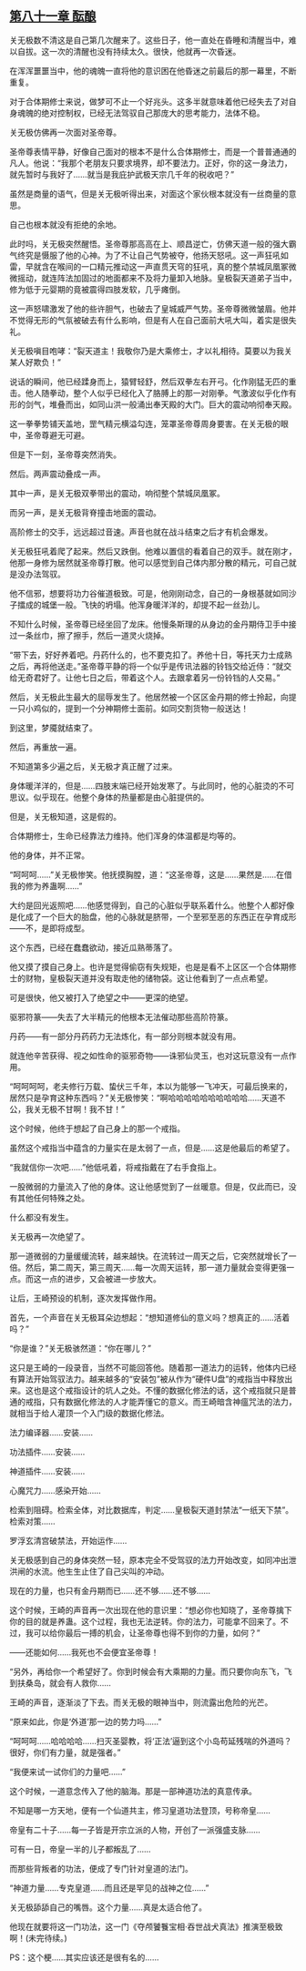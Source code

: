 ## [第八十一章 酝酿](https://www.xxbiquge.com/11_11207/9083190.html)


  关无极数不清这是自己第几次醒来了。这些日子，他一直处在昏睡和清醒当中，难以自拔。这一次的清醒也没有持续太久。很快，他就再一次昏迷。

  在浑浑噩噩当中，他的魂魄一直将他的意识困在他昏迷之前最后的那一幕里，不断重复。

  对于合体期修士来说，做梦可不止一个好兆头。这多半就意味着他已经失去了对自身魂魄的绝对控制权，已经无法驾驭自己那庞大的思考能力，法体不稳。

  关无极仿佛再一次面对圣帝尊。

  圣帝尊表情平静，好像自己面对的根本不是什么合体期修士，而是一个普普通通的凡人。他说：“我那个老朋友只要求境界，却不要法力。正好，你的这一身法力，就先暂时与我好了……就当是我庇护武极天宗几千年的税收吧？”

  虽然是商量的语气，但是关无极听得出来，对面这个家伙根本就没有一丝商量的意思。

  自己也根本就没有拒绝的余地。

  此时吗，关无极突然醒悟。圣帝尊那高高在上、顺昌逆亡，仿佛天道一般的强大霸气终究是慑服了他的心神。为了不让自己气势被夺，他扬天怒吼。这一声狂吼如雷，早就含在喉间的一口精元推动这一声直贯天穹的狂吼，真的整个禁城凤凰冢微微摇动，就连阵法加固过的地面都来不及将力量卸入地脉。皇极裂天道弟子当中，修为低于元婴期的竟被震得四肢发软，几乎瘫倒。

  这一声怒啸激发了他的些许胆气，也破去了皇城威严气势。圣帝尊微微皱眉。他并不觉得无形的气氛被破去有什么影响，但是有人在自己面前大吼大叫，着实是很失礼。

  关无极嗔目咆哮：“裂天道主！我敬你乃是大乘修士，才以礼相待。莫要以为我关某人好欺负！”

  说话的瞬间，他已经蹂身而上，猿臂轻舒，然后双拳左右开弓。化作刚猛无匹的重击。他人随拳动，整个人似乎已经化入了胳膊上的那一对刚拳。气激波似乎化作有形的剑气，堆叠而出，如同山洪一般涌出奉天殿的大门。巨大的震动响彻奉天殿。

  这一拳拳势铺天盖地，罡气精元横溢勾连，笼罩圣帝尊周身要害。在关无极的眼中，圣帝尊避无可避。

  但是下一刻，圣帝尊突然消失。

  然后。两声震动叠成一声。

  其中一声，是关无极双拳带出的震动，响彻整个禁城凤凰冢。

  而另一声，是关无极背脊撞击地面的震动。

  高阶修士的交手，远远超过音速。声音也就在战斗结束之后才有机会爆发。

  关无极狂吼着爬了起来。然后又跌倒。他难以置信的看着自己的双手。就在刚才，他那一身修为居然就圣帝尊打散。他可以感觉到自己体内那分散的精元，可自己就是没办法驾驭。

  他不信邪，想要将功力谷催道极致。可是，他刚刚动念，自己的一身根基就如同沙子擂成的城堡一般。飞快的坍塌。他浑身暖洋洋的，却提不起一丝劲儿。

  不知什么时候，圣帝尊已经坐回了龙床。他慢条斯理的从身边的金丹期侍卫手中接过一条丝巾，擦了擦手，然后一道灵火烧掉。

  “带下去，好好养着吧。丹药什么的，也不要克扣了。养他十日，等托天力士成熟之后，再将他送走。”圣帝尊平静的将一个似乎是传讯法器的铃铛交给近侍：“就交给无奇君好了。让他七日之后，带着这个人。去跟拿着另一份铃铛的人交易。”

  然后，关无极此生最大的屈辱发生了。他居然被一个区区金丹期的修士拎起，向提一只小鸡似的，提到一个分神期修士面前。如同交割货物一般送达！

  到这里，梦魇就结束了。

  然后，再重放一遍。

  不知道第多少遍之后，关无极才真正醒了过来。

  身体暖洋洋的，但是……四肢末端已经开始发寒了。与此同时，他的心脏烫的不可思议。似乎现在。他整个身体的热量都是由心脏提供的。

  但是，关无极知道，这是假的。

  合体期修士，生命已经靠法力维持。他们浑身的体温都是均等的。

  他的身体，并不正常。

  “呵呵呵……”关无极惨笑。他抚摸胸膛，道：“这圣帝尊，这是……果然是……在借我的修为养蛊啊……”

  大约是回光返照吧……他感觉得到，自己的心脏似乎联系着什么。他整个人都好像是化成了一个巨大的胎盘，他的心脉就是脐带，一个至邪至恶的东西正在孕育成形——不，是即将成型。

  这个东西，已经在蠢蠢欲动，接近瓜熟蒂落了。

  他又摸了摸自己身上。也许是觉得偷窃有失规矩，也是是看不上区区一个合体期修士的财物，皇极裂天道并没有取走他的储物袋。这让他看到了一点点希望。

  可是很快，他又被打入了绝望之中——更深的绝望。

  驱邪符篆——失去了大半精元的他根本无法催动那些高阶符篆。

  丹药——有一部分丹药药力无法炼化，有一部分则根本就没有用。

  就连他辛苦获得、视之如性命的驱邪奇物——诛邪仙灵玉，也对这玩意没有一点作用。

  “呵呵呵呵，老夫修行万载、蛰伏三千年，本以为能够一飞冲天，可最后换来的，居然只是孕育这种东西吗？”关无极惨笑：“啊哈哈哈哈哈哈哈哈哈哈……天道不公，我关无极不甘啊！我不甘！”

  这个时候，他终于想起了自己身上的那一个戒指。

  虽然这个戒指当中蕴含的力量实在是太弱了一点，但是……这是他最后的希望了。

  “我就信你一次吧……”他低吼着，将戒指戴在了右手食指上。

  一股微弱的力量流入了他的身体。这让他感觉到了一丝暖意。但是，仅此而已，没有其他任何特殊之处。

  什么都没有发生。

  关无极再一次绝望了。

  那一道微弱的力量缓缓流转，越来越快。在流转过一周天之后，它突然就增长了一倍。然后，第二周天，第三周天……每一次周天运转，那一道力量就会变得更强一点。而这一点的进步，又会被进一步放大。

  让后，王崎预设的机制，逐次发挥做作用。

  首先，一个声音在关无极耳朵边想起：“想知道修仙的意义吗？想真正的……活着吗？”

  “你是谁？”关无极骇然道：“你在哪儿？”

  这只是王崎的一段录音，当然不可能回答他。随着那一道法力的运转，他体内已经有算法开始驾驭法力。越来越多的“安装包”被从作为“硬件U盘”的戒指当中释放出来。这也是这个戒指设计的坑人之处。不懂的数据化修法的话，这个戒指就只是普通的戒指，只有数据化修法的人才能弄懂它的意义。而王崎暗含神瘟咒法的法力，就相当于给人灌顶一个入门级的数据化修法。

  法力编译器……安装……

  功法插件……安装……

  神道插件……安装……

  心魔咒力……感染开始……

  检索到阻碍。检索全体，对比数据库，判定……皇极裂天道封禁法“一纸天下禁”。检索对策……

  罗浮玄清宫破禁法，开始运作……

  关无极感到自己的身体突然一轻，原本完全不受驾驭的法力开始改变，如同冲出泄洪闸的水流。他生生止住了自己尖叫的冲动。

  现在的力量，也只有金丹期而已……还不够……还不够……

  这个时候，王崎的声音再一次出现在他的意识里：“想必你也知晓了，圣帝尊擒下你的目的就是养蛊。这个过程，我也无法逆转。你的法力，可能拿不回来了。不过，我可以给你最后一搏的机会，让圣帝尊也得不到你的力量，如何？”

  ——还能如何……我死也不会便宜圣帝尊！

  “另外，再给你一个希望好了。你到时候会有大乘期的力量。而只要你向东飞，飞到扶桑岛，就会有人救你……

  王崎的声音，逐渐淡了下去。而关无极的眼神当中，则流露出危险的光芒。

  “原来如此，你是‘外道’那一边的势力吗……”

  “呵呵呵……哈哈哈哈……扫灭圣婴教，将‘正法’逼到这个小岛苟延残喘的外道吗？很好，你们有力量，就是强者。”

  “我便来试一试你们的力量吧……”

  这个时候，一道意念传入了他的脑海。那是一部神道功法的真意传承。

  不知是哪一方天地，便有一个仙道共主，修习皇道功法登顶，号称帝皇……

  帝皇有二十子……每一子皆是开宗立派的人物，开创了一派强盛支脉……

  可有一日，帝皇一半的儿子都叛乱了……

  而那些背叛者的功法，便成了专门针对皇道的法门。

  “神道力量……专克皇道……而且还是罕见的战神之位……”

  关无极舔舔自己的嘴唇。这个力量……真是太适合他了。

  他现在就要将这一门功法，这一门《夺颅饕餮宝相·吞世战犬真法》推演至极致啊！(未完待续。)

  PS：这个梗……其实应该还是很有名的……

